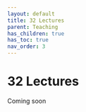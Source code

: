 ```yaml
---
layout: default
title: 32 Lectures
parent: Teaching
has_children: true
has_toc: true
nav_order: 3
---
```


# 32 Lectures

Coming soon

<!-- 
IDW
-->